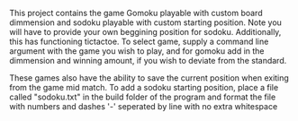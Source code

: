 This project contains the game Gomoku playable with custom board dimmension
and sodoku playable with custom starting position.  Note you will have to 
provide your own beggining position for sodoku.  Additionally, this has
functioning tictactoe.  To select game, supply a command line argument with
the game you wish to play, and for gomoku add in the dimmension and winning 
amount, if you wish to deviate from the standard.

These games also have the ability to save the current position when exiting
from the game mid match.  To add a sodoku starting position, place a file
called "sodoku.txt" in the build folder of the program and format the 
file with numbers and dashes '-' seperated by line with no extra whitespace
